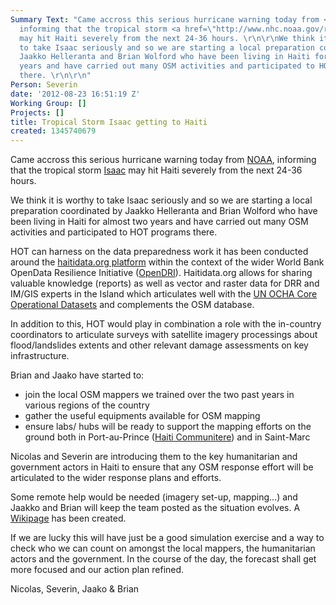 ```yaml
---
Summary Text: "Came accross this serious hurricane warning today from <a href=\"http://www.nhc.noaa.gov/cyclones/\">NOAA</a>,
  informing that the tropical storm <a href=\"http://www.nhc.noaa.gov/refresh/graphics_at4+shtml/060337.shtml?tswind036?#contents\">Isaac</a>
  may hit Haiti severely from the next 24-36 hours. \r\n\r\nWe think it is worthy
  to take Isaac seriously and so we are starting a local preparation coordinated by
  Jaakko Helleranta and Brian Wolford who have been living in Haiti for almost two
  years and have carried out many OSM activities and participated to HOT programs
  there. \r\n\r\n"
Person: Severin
date: '2012-08-23 16:51:19 Z'
Working Group: []
Projects: []
title: Tropical Storm Isaac getting to Haiti
created: 1345740679
---
```

<p>Came accross this serious hurricane warning today from <a href="http://www.nhc.noaa.gov/cyclones/">NOAA</a>, informing that the tropical storm <a href="http://www.nhc.noaa.gov/refresh/graphics_at4+shtml/060337.shtml?tswind036?#contents">Isaac</a> may hit Haiti severely from the next 24-36 hours.</p><p>We think it is worthy to take Isaac seriously and so we are starting a local preparation coordinated by Jaakko Helleranta and Brian Wolford who have been living in Haiti for almost two years and have carried out many OSM activities and participated to HOT programs there.<!--break--></p><p>HOT can harness on the data preparedness work it has been conducted around the <a href="http://haitidata.org">haitidata.org platform</a> within the context of the wider World Bank OpenData Resilience Initiative (<a href="http://www.gfdrr.org/gfdrr/sites/gfdrr.org/files/GFDRR_OpenDRI_1Pager.pdf">OpenDRI</a>). Haitidata.org allows for sharing valuable knowledge (reports) as well as vector and raster data for DRR and IM/GIS experts in the Island which articulates well with the <a href="http://cod.humanitarianresponse.info/country-region/haiti">UN OCHA Core Operational Datasets</a> and complements the OSM database.</p><p>In addition to this, HOT would play in combination a role with the in-country coordinators to articulate surveys with satellite imagery processings about flood/landslides extents and other relevant damage assessments on key infrastructure.</p><p>Brian and Jaako have started to:</p><ul><li>join the local OSM mappers we trained over the two past years in various regions of the country</li><li>gather the useful equipments available for OSM mapping</li><li>ensure labs/ hubs will be ready to support the mapping efforts on the ground both in Port-au-Prince (<a href="http://www.haiti.communitere.org/">Haiti Communitere</a>) and in Saint-Marc</li></ul><p>Nicolas and Severin are introducing them to the key humanitarian and government actors in Haiti to ensure that any OSM response effort will be articulated to the wider response plans and efforts.</p><p>Some remote help would be needed (imagery set-up, mapping...) and Jaakko and Brian will keep the team posted as the situation evolves. A <a href="http://wiki.openstreetmap.org/wiki/Haiti/Tropical_Storms_2012">Wikipage</a> has been created.</p><p>If we are lucky this will have just be a good simulation exercise and a way to check who we can count on amongst the local mappers, the humanitarian actors and the government. In the course of the day, the forecast shall get more focused and our action plan refined.</p><p>Nicolas, Severin, Jaako &amp; Brian</p>
